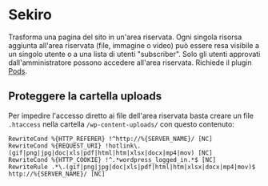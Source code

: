 # Sekiro

Trasforma una pagina del sito in un'area riservata. Ogni singola risorsa aggiunta all'area riservata (file, immagine o video) può essere resa visibile a un singolo utente o a una lista di utenti "subscriber". Solo gli utenti approvati dall'amministratore possono accedere all'area riservata. Richiede il plugin <a href="https://pods.io">Pods</a>.

## Proteggere la cartella uploads

Per impedire l'accesso diretto ai file dell'area riservata basta creare un file `.htaccess` nella cartella `/wp-content-uploads/` con questo contenuto:

```RewriteEngine On
RewriteCond %{HTTP_REFERER} !^http://%{SERVER_NAME}/ [NC]
RewriteCond %{REQUEST_URI} !hotlink\.(gif|png|jpg|doc|xls|pdf|html|htm|xlsx|docx|mp4|mov) [NC]
RewriteCond %{HTTP_COOKIE} !^.*wordpress_logged_in.*$ [NC]
RewriteRule .*\.(gif|png|jpg|doc|xls|pdf|html|htm|xlsx|docx|mp4|mov)$ http://%{SERVER_NAME}/ [NC]
```





